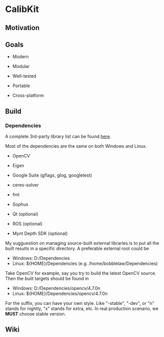 CalibKit
===

## Motivation

## Goals

+ Modern

+ Modular

+ Well-tested

+ Portable

+ Cross-platform

## Build

### Dependencies

A complete 3rd-party library list can be found [here](dependencies.md).

Most of the dependencies are the same on both Windows and Linux.

+ OpenCV

+ Eigen

+ Google Suite (gflags, glog, googletest)

+ ceres-solver

+ fmt

+ Sophus

+ Qt (optional)

+ ROS (optional)

+ Mynt Depth SDK (optional)

My sugguestion on managing source-built external libraries is to put 
all the built results in a specific directory. A preferable external 
root could be

+ Windows: D:/Dependencies
+ Linux: ${HOME}/Dependencies (e.g. /home/bobblelaw/Dependencies)

Take OpenCV for example, say you try to build the latest OpenCV source.
Then the built targets should be found in

+ Windows: D:/Dependencies/opencv/4.7.0n
+ Linux: ${HOME}/Dependencies/opencv/4.7.0n

For the suffix, you can have your own style. Like "-stable", "-dev", 
or "n" stands for nightly, "x" stands for extra, etc. In real production 
scenario, we **MUST** choose stable version.

## Wiki